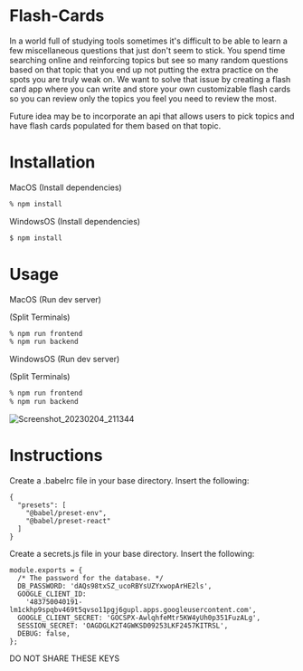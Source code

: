 # Flash-Cards

In a world full of studying tools sometimes it's difficult to be able to learn a few miscellaneous questions that just don't seem to stick. You spend time searching online and reinforcing topics but see so many random questions based on that topic that you end up not putting the extra practice on the spots you are truly weak on. We want to solve that issue by creating a flash card app where you can write and store your own customizable flash cards so you can review only the topics you feel you need to review the most.

Future idea may be to incorporate an api that allows users to pick topics and have flash cards populated for them based on that topic. 

# Installation

MacOS (Install dependencies)

```bash
% npm install
```

WindowsOS (Install dependencies)

```bash
$ npm install
```

# Usage

MacOS (Run dev server)

(Split Terminals)
```bash
% npm run frontend
% npm run backend
```

WindowsOS (Run dev server)

(Split Terminals)
```bash
% npm run frontend
% npm run backend
```

![Screenshot_20230204_211344](https://user-images.githubusercontent.com/111662444/216798056-e6c4ccab-0bb9-4670-8cf7-d1dc1523ad59.png)



# Instructions
Create a .babelrc file in your base directory. Insert the following:
```
{
  "presets": [
    "@babel/preset-env",
    "@babel/preset-react"
  ]
} 
```

Create a secrets.js file in your base directory. Insert the following:
```
module.exports = {
  /* The password for the database. */
  DB_PASSWORD: 'dAQs98txSZ_ucoRBYsUZYxwopArHE2ls',
  GOOGLE_CLIENT_ID:
    '483750040191-lm1ckhp9spqbv469t5qvso11pgj6gupl.apps.googleusercontent.com',
  GOOGLE_CLIENT_SECRET: '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',
  SESSION_SECRET: 'OAGDGLK2T4GWKSD09253LKF2457KITRSL',
  DEBUG: false,
};
```
DO NOT SHARE THESE KEYS
